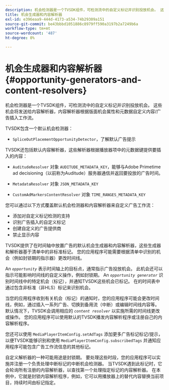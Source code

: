 ```yaml
---
description: 机会检测器是一个TVSDK组件，可检测流中的自定义标记并识别投放机会。 这些机会将发送给内容解析器，内容解析器根据版面机会属性和元数据自定义内容/广告插入工作流。
title: 机会生成器和内容解析器
exl-id: e396eaa9-444d-4173-a534-74b29309a151
source-git-commit: be43bbbd1051886c8979ff590a3197b2a7249b6a
workflow-type: tm+mt
source-wordcount: '487'
ht-degree: 0%

---
```


# 机会生成器和内容解析器 {#opportunity-generators-and-content-resolvers}

机会检测器是一个TVSDK组件，可检测流中的自定义标记并识别投放机会。 这些机会将发送给内容解析器，内容解析器根据版面机会属性和元数据自定义内容/广告插入工作流。

TVSDK包含一个默认机会检测器：

* `SpliceOutPlacementOpportunityDetector`，了解默认广告提示

TVSDK还包括默认内容解析器，这些解析器根据播放器项中的元数据键提供要插入的内容：

* `AuditudeResolver` 对象 `AUDITUDE_METADATA_KEY`，能够与Adobe Primetime ad decisioning（以前称为Auditude）服务器通信并返回要投放的广告时间。

* `MetadataResolver` 对象 `JSON_METADATA_KEY`

* `CustomAdMarkersContentResolver` 对象 `TIME_RANGES_METADATA_KEY`

您可以通过以下方式覆盖默认机会检测器和内容解析器来自定义广告工作流：

* 添加对自定义标记检测的支持
* 识别广告插入的自定义标记
* 创建自定义的广告提供商
* 禁止显示内容

TVSDK提供了在时间轴中放置广告的默认机会生成器和内容解析器，这些生成器和解析器基于清单中的非标准标记。 您的应用程序可能需要根据清单中识别的机会（例如封锁期的指示器）更改时间线。

An *`opportunity`* 表示时间轴上的目标点，通常指示广告投放机会。 此机会还可以指示可能影响时间线的自定义操作，例如封锁期。 An *`opportunity generator`* 识别时间线中的特定机会（标记），并通知TVSDK这些机会已标记。 在的时间表中通过包含非标准（非HLS）标记来识别机会。

当您的应用程序收到有关机会（标记）的通知时，您的应用程序可能会更改时间线，例如，通过插入一系列广告、切换到备用流（中断）或编辑时间线内容等。 默认情况下，TVSDK会调用相应的 *`content resolver`* 以实施所需的时间线更改或操作。 您的应用程序可以使用默认的TVSDK播发内容解析程序或注册自己的内容解析程序。

您还可以使用 `MediaPlayerItemConfig.setAdTags` 添加更多广告标记标记/提示，以便TVSDK能够识别和使用 `MediaPlayerItemConfig.subscribedTags` 并通知应用程序可能包含广告工作流信息的其他标记。

自定义解析器的一种可能用途是封锁期。 要处理这些时段，您的应用程序可以实施并注册一个负责处理中断标记的中断机会检测器。 当TVSDK遇到此标记时，它会轮询所有注册的内容解析器，以查找第一个处理指定标记的内容解析器。 在本例中，它就是封锁内容解析程序，例如，它可以用播放器上的替代内容替换当前项目，持续时间由标记指定。
